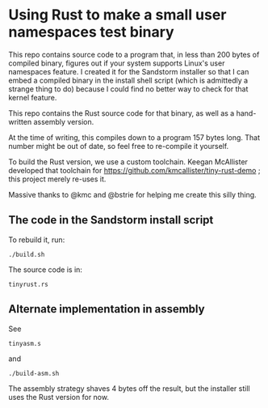 # Using Rust to make a small user namespaces test binary

This repo contains source code to a program that, in less than 200 bytes
of compiled binary, figures out if your system supports Linux's user
namespaces feature. I created it for the Sandstorm installer so that I can
embed a compiled binary in the install shell script (which is admittedly
a strange thing to do) because I could find no better way to check for
that kernel feature.

This repo contains the Rust source code for that binary, as well as a hand-written
assembly version.

At the time of writing, this compiles down to a program 157 bytes long. That
number might be out of date, so feel free to re-compile it yourself.

To build the Rust version, we use a custom toolchain. Keegan McAllister developed
that toolchain for https://github.com/kmcallister/tiny-rust-demo ; this project merely
re-uses it.

Massive thanks to @kmc and @bstrie for helping me create this silly thing.

## The code in the Sandstorm install script

To rebuild it, run:

```
./build.sh
```

The source code is in:

```
tinyrust.rs
```



## Alternate implementation in assembly

See

```
tinyasm.s
```

and

```
./build-asm.sh
```

The assembly strategy shaves 4 bytes off the result, but the installer
still uses the Rust version for now.
